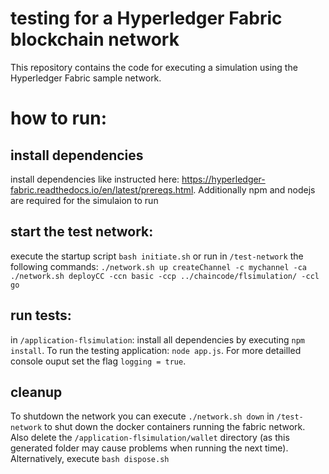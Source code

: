 # testing for a Hyperledger Fabric blockchain network

This repository contains the code for executing a simulation using the Hyperledger Fabric sample network.

# how to run:

## install dependencies
install dependencies like instructed here: https://hyperledger-fabric.readthedocs.io/en/latest/prereqs.html. Additionally npm and nodejs are required for the simulaion to run


## start the test network:

execute the startup script `bash initiate.sh` or run
in `/test-network` the following commands:
`./network.sh up createChannel -c mychannel -ca`
`./network.sh deployCC -ccn basic -ccp ../chaincode/flsimulation/ -ccl go`

## run tests:
in `/application-flsimulation`:
install all dependencies by executing `npm install`.
To run the testing application: `node app.js`.
For more detailled console ouput set the flag `logging = true`.

## cleanup
To shutdown the network you can execute `./network.sh down` in `/test-network` to shut down the docker containers running the fabric network. Also delete the `/application-flsimulation/wallet` directory (as this generated folder may cause problems when running the next time).
Alternatively, execute `bash dispose.sh`